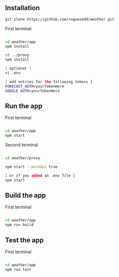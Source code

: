 ## Installation

```sh
git clone https://github.com/roguezedd/weather.git

```

First terminal
```sh

cd weather/app
npm install

cd ../proxy
npm install

[ optional ]
vi .env

[ add entries for the following tokens ]
FORECAST_AUTH=yourTokenHere
GOOGLE_AUTH=yourTokenHere

```

## Run the app

First terminal
```sh

cd weather/app
npm start

```

Second terminal
```sh

cd weather/proxy

npm start --mockApi true

[ or if you added an .env file ]
npm start

```

## Build the app

First terminal
```sh

cd weather/app
npm run build

```

## Test the app

First terminal
```sh

cd weather/app
npm run test

```
